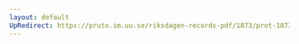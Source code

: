 ```yaml
---
layout: default
UpRedirect: https://pruto.im.uu.se/riksdagen-records-pdf/1873/prot-1873--fk--416/prot-1873--fk--416_000.pdf
---
```

